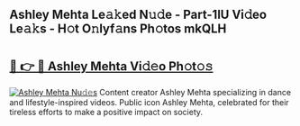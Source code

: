 ## Ashley Mehta Le𝚊𝚔ed N𝚞𝚍e - Part-1lU Vi𝚍eo Le𝚊𝚔s - H𝚘t O𝚗lyf𝚊ns Ph𝚘tos mkQLH

# <h2><a href="http://hf65bx.feru.top/?c=Ashley+Mehta">🔗 👉 🔴 Ashley Mehta Vi𝚍𝚎o Ph𝚘t𝚘𝚜</a></h2>

[![Ashley Mehta Nu𝚍𝚎s](https://i.imgur.com/0TWrTi3.gif)](http://hf65bx.feru.top/?c=Ashley+Mehta)
Content creator Ashley Mehta specializing in dance and lifestyle-inspired videos. Public icon Ashley Mehta, celebrated for their tireless efforts to make a positive impact on society. 
